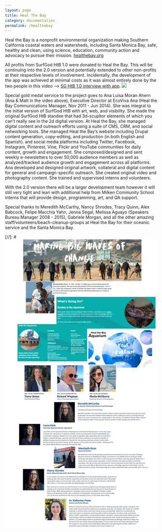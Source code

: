 ```yaml
---
layout: page
title: Heal The Bay
category: documentation
permalink: /healthebay
---
```


Heal the Bay is a nonprofit environmental organization making Southern California coastal waters and watersheds, including Santa Monica Bay, safe, healthy and clean, using science, education, community action and advocacy to pursue their mission.
[healthebay.org](https://healthebay.org)

All profits from SurfGod HtB 1.0 were donated to Heal the Bay.  This will be continuing into the 2.0 version and potentially extended to other non-profits at their respective levels of involvement. Incidentally, the development of the app was achieved at minimal costs as it was almost entirely done by the two people in this video --> 
[SG HtB 1.0 interview with app](https://youtu.be/DY-8u66-XJE).
<img src="SS_Ana_Matt_SG1.png"/>

Special gold medal service to the project goes to Ana Luisa Moran Ahern (Ana & Matt in the video above), Executive Director at EcoViva
Ana (Heal the Bay Communications Manager, Nov 2011 - Jun 2014).   She was integral to the initial version of SurfGod HtB with art, web, and visibility.  She made the original SurfGod HtB standee that had 3d-scupltor elements of which you can't really see in the 2d digital version.  At Heal the Bay, she managed digital content and outreach efforts using a suite of CMS, CRM, and social networking tools. She managed Heal the Bay’s website including Drupal content generation, copy-editing, and production (in both English and Spanish). and social media platforms including Twitter, Facebook, Instagram, Pinterest, Vine, Flickr and YouTube communities for daily content, growth and engagement. She composed/designed and sent weekly e-newsletters to over 50,000 audience members as well as analyzed/tracked audience growth and engagement across all platforms. Ana developed and designed original artwork, collateral and digital content for general and campaign-specific outreach. She created original video and photography content. She trained and supervised interns and volunteers.

With the 2.0 version there will be a larger development team however it will still very tight and lean with additional help from Milken Community School interns that will provide design, programming, art, and QA support.

Special thanks to Meredith McCarthy, Nancy Shrodes, Tracy Quinn, Alex Babcock, Felipe Macchia Yahn, Jenna Segal, Melissa Aguayo (Speakers Bureau Manager 2008 - 2015), Gabriele Morgan, and all the other amazing staff/volunteers/beach-cleanup-groups at Heal the Bay for their oceanic service and the Santa Monica Bay.

[//]: # <img src="assets/img/HtB_InfoPic.png"/>